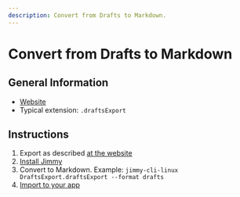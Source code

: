 ```yaml
---
description: Convert from Drafts to Markdown.
---
```


# Convert from Drafts to Markdown

## General Information

- [Website](https://getdrafts.com/)
- Typical extension: `.draftsExport`

## Instructions

1. Export as described [at the website](https://docs.getdrafts.com/docs/settings/backups#partial-backups)
2. [Install Jimmy](../index.md#installation)
3. Convert to Markdown. Example: `jimmy-cli-linux DraftsExport.draftsExport --format drafts`
4. [Import to your app](../import_instructions.md)
